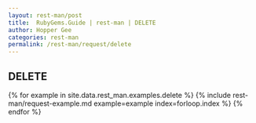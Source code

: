 ```yaml
---
layout: rest-man/post
title:  RubyGems.Guide | rest-man | DELETE
author: Hopper Gee
categories: rest-man
permalink: /rest-man/request/delete
---
```


<div class="post">
  <h2 class="title">DELETE</h2>

  {% for example in site.data.rest_man.examples.delete %}
    {% include rest-man/request-example.md example=example index=forloop.index %}
  {% endfor %}
</div>
